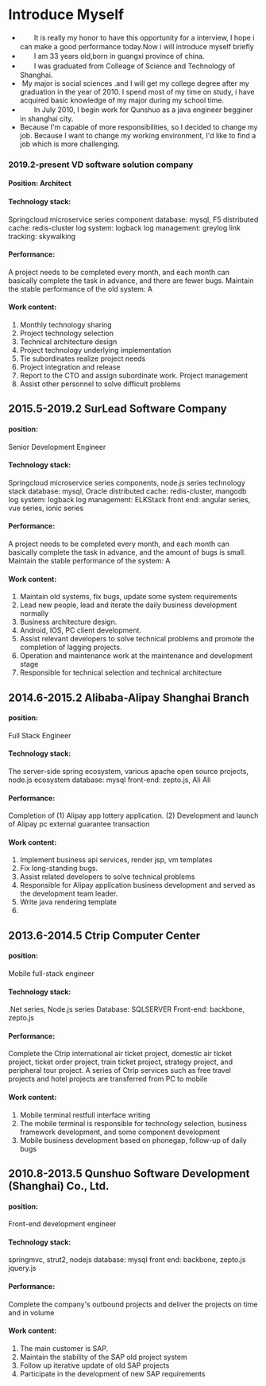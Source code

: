 # Introduce Myself

- 　　It is really my honor to have this opportunity for a interview, I hope i can make a good performance today.Now i will introduce myself briefly
- 　　I am 33 years old,born in guangxi province of china.
- 　　I was graduated from Colleage of Science and Technology of Shanghai. 
- ​		My major is   social sciences .and I will get my college degree after my graduation in the year of 2010. I spend most of my time on study, i have acquired basic knowledge of my major during my school time.
- 　　In July 2010, I begin work for Qunshuo as a java engineer begginer in shanghai city.
- Because I'm capable of more responsibilities, so I decided to change my job. Because I want to change my working environment, I'd like to find a job which is more challenging.



### 2019.2-present VD software solution company

#### Position: Architect

#### Technology stack:

Springcloud microservice series component database: mysql, F5 distributed cache: redis-cluster log system: logback log management: greylog link tracking: skywalking

#### Performance:

A project needs to be completed every month, and each month can basically complete the task in advance, and there are fewer bugs. Maintain the stable performance of the old system: A

#### Work content:

1. Monthly technology sharing
2. Project technology selection
3. Technical architecture design
4. Project technology underlying implementation
5. Tie subordinates realize project needs
6. Project integration and release
7. Report to the CTO and assign subordinate work. Project management
8. Assist other personnel to solve difficult problems

## 2015.5-2019.2 SurLead Software Company

#### position:

Senior Development Engineer

#### Technology stack:

Springcloud microservice series components, node.js series technology stack database: mysql, Oracle distributed cache: redis-cluster, mangodb log system: logback log management: ELKStack front end: angular series, vue series, ionic series

#### Performance:

A project needs to be completed every month, and each month can basically complete the task in advance, and the amount of bugs is small. Maintain the stable performance of the system: A

#### Work content:

1. Maintain old systems, fix bugs, update some system requirements
2. Lead new people, lead and iterate the daily business development normally
3. Business architecture design.
4. Android, IOS, PC client development.
5. Assist relevant developers to solve technical problems and promote the completion of lagging projects.
6. Operation and maintenance work at the maintenance and development stage
7. Responsible for technical selection and technical architecture

## 2014.6-2015.2 Alibaba-Alipay Shanghai Branch

#### position:

Full Stack Engineer

#### Technology stack:

The server-side spring ecosystem, various apache open source projects, node.js ecosystem database: mysql front-end: zepto.js, Ali Ali

#### Performance:

Completion of (1) Alipay app lottery application. (2) Development and launch of Alipay pc external guarantee transaction

#### Work content:

1. Implement business api services, render jsp, vm templates
2. Fix long-standing bugs.
3. Assist related developers to solve technical problems
4. Responsible for Alipay application business development and served as the development team leader.
5. Write java rendering template
6. 

## 2013.6-2014.5 Ctrip Computer Center

#### position:

Mobile full-stack engineer

#### Technology stack:

.Net series, Node.js series Database: SQLSERVER Front-end: backbone, zepto.js

#### Performance:

Complete the Ctrip international air ticket project, domestic air ticket project, ticket order project, train ticket project, strategy project, and peripheral tour project. A series of Ctrip services such as free travel projects and hotel projects are transferred from PC to mobile

#### Work content:

1. Mobile terminal restfull interface writing
2. The mobile terminal is responsible for technology selection, business framework development, and some component development
3. Mobile business development based on phonegap, follow-up of daily bugs

## 2010.8-2013.5 Qunshuo Software Development (Shanghai) Co., Ltd.

#### position:

Front-end development engineer

#### Technology stack:

springmvc, strut2, nodejs database: mysql front end: backbone, zepto.js jquery.js

#### Performance:

Complete the company's outbound projects and deliver the projects on time and in volume

#### Work content:

1. The main customer is SAP.
2. Maintain the stability of the SAP old project system
3. Follow up iterative update of old SAP projects
4. Participate in the development of new SAP requirements

# 